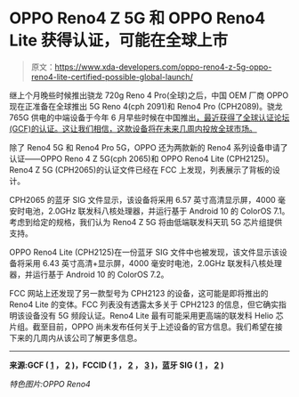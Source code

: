 # OPPO Reno4 Z 5G 和 OPPO Reno4 Lite 获得认证，可能在全球上市

> 原文：<https://www.xda-developers.com/oppo-reno4-z-5g-oppo-reno4-lite-certified-possible-global-launch/>

继上个月晚些时候推出骁龙 720g Reno 4 Pro(全球)之后，中国 OEM 厂商 OPPO 现在正准备在全球推出 5G Reno 4(cph 2091)和 Reno4 Pro (CPH2089)。骁龙 765G 供电的中端设备于今年 6 月早些时候在中国推出[，最近获得了全球认证论坛(GCF)的认证。这让我们相信，这款设备将在未来几周内投放全球市场。](https://www.xda-developers.com/oppo-reno4-pro-snapdragon-765g-65w-supervooc-20-charging-china-launch/)

除了 Reno4 5G 和 Reno4 Pro 5G，OPPO 还为两款新的 Reno4 系列设备申请了认证——OPPO Reno 4 Z 5G(cph 2065)和 OPPO Reno4 Lite (CPH2125)。Reno4 Z 5G (CPH2065)的认证文件已经在 FCC 上发现，列表展示了背板的设计。

CPH2065 的蓝牙 SIG 文件显示，该设备将采用 6.57 英寸高清显示屏，4000 毫安时电池，2.0GHz 联发科八核处理器，并运行基于 Android 10 的 ColorOS 7.1。考虑到给定的规格，我们认为 Reno4 Z 5G 将由低端联发科天玑 5G 芯片组提供支持。

OPPO Reno4 Lite (CPH2125)在一份蓝牙 SIG 文件中也被发现，该文件显示该设备将采用 6.43 英寸高清+显示屏，4000 毫安时电池，2.0GHz 联发科八核处理器，并运行基于 Android 10 的 ColorOS 7.2。

FCC 网站上还发现了另一款型号为 CPH2123 的设备，这可能是即将推出的 Reno4 Lite 的变体。FCC 列表没有透露太多关于 CPH2123 的信息，但它确实指明该设备没有 5G 频段认证。Reno4 Lite 最有可能采用更高端的联发科 Helio 芯片组。截至目前，OPPO 尚未发布任何关于上述设备的官方信息。我们希望在接下来的几周内从该公司了解更多信息。

* * *

**来源:GCF ( [1](https://www.globalcertificationforum.org/pub_product/9204.html) ， [2](https://www.globalcertificationforum.org/pub_product/9203.html) )，FCCID ( [1](https://fccid.io/R9C-CPH2065) ， [2](https://fccid.io/R9C-CPH2065/Label/Label-location-4837082) ， [3](https://fccid.io/R9C-CPH2123) )，蓝牙 SIG ( [1](https://launchstudio.bluetooth.com/ListingDetails/110772) ， [2](https://launchstudio.bluetooth.com/ListingDetails/110492) )**

*特色图片:OPPO Reno4*
